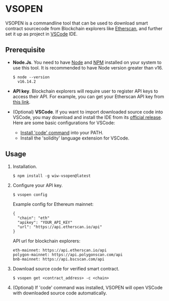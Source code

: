 # VSOPEN 

VSOPEN is a commandline tool that can be used to download smart contract sourcecode 
from Blockchain explorers like [Etherscan](https://etherscan.io/), and further set it up as project in
[VSCode](https://code.visualstudio.com/download) IDE.

## Prerequisite
- **Node.Js**. You need to have [Node](https://nodejs.org/en/) and [NPM](https://nodejs.org/en/) installed on your system to use this tool. It
 is recommended to have Node version greater than v16.
    ```
    $ node --version
      v16.14.2
    ```

- **API key**. Blockchain explorers will require user to register API keys to access their API. For example,
 you can get your Etherscan API key from [this link](https://etherscan.io/apis).

- (Optional) **VSCode**. If you want to import downloaded source code into VSCode, you may download
 and install the IDE from its [official release](https://code.visualstudio.com/download). Here are some basic configurations
 for VSCode:
  - [Install 'code' command](https://code.visualstudio.com/docs/setup/mac) into your PATH.
  - Install the 'solidity' language extension for VSCode.

## Usage
1. Installation.
   ```
   $ npm install -g wiw-vsopen@latest
   ```

2. Configure your API key.
    ```
    $ vsopen config
    ```
    Example config for Ethereum mainnet:
    ```
    {
      "chain": "eth"
      "apikey": "YOUR_API_KEY"
      "url": "https://api.etherscan.io/api"
    }
   ```
   API url for blockchain explorers:
   ```
   eth-mainnet: https://api.etherscan.io/api
   polygon-mainnet: https://api.polygonscan.com/api
   bnb-mainnet: https://api.bscscan.com/api
   ```

3. Download source code for verified smart contract.
   ```
   $ vsopen get <contract_address> -c <chain>
   ```

4. (Optional) If 'code' command was installed, VSOPEN will open VSCode with downloaded source code automatically.
